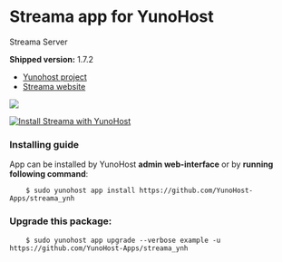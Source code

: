 # Streama app for YunoHost
Streama Server

**Shipped version:** 1.7.2

- [Yunohost project](https://yunohost.org)
- [Streama website](https://streamaserver.org)

![](https://avatars2.githubusercontent.com/u/38193973?s=280&v=4)


[![Install Streama with YunoHost](https://install-app.yunohost.org/install-with-yunohost.png)](https://install-app.yunohost.org/?app=streama)

### Installing guide

 App can be installed by YunoHost **admin web-interface** or by **running following command**:

        $ sudo yunohost app install https://github.com/YunoHost-Apps/streama_ynh

 
### Upgrade this package:

        $ sudo yunohost app upgrade --verbose example -u https://github.com/YunoHost-Apps/streama_ynh

